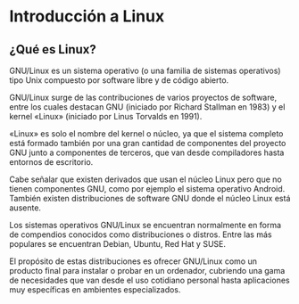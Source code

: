 # Introducción a Linux

## ¿Qué es Linux?

GNU/Linux es un sistema operativo (o una familia
de sistemas operativos) tipo Unix compuesto por 
software libre y de código abierto. 

GNU/Linux surge de las contribuciones de varios proyectos 
de software, entre los cuales destacan GNU
(iniciado por Richard Stallman en 1983) y el 
kernel «Linux» (iniciado por Linus Torvalds 
en 1991).

«Linux» es solo el nombre del kernel o 
núcleo, ya que el sistema completo está 
formado también por una gran cantidad de 
componentes del proyecto GNU junto a componentes 
de terceros, que van desde compiladores 
hasta entornos de escritorio.

​Cabe señalar que existen derivados que usan el 
núcleo Linux pero que no tienen componentes 
GNU, como por ejemplo el sistema operativo Android.
También existen distribuciones de software GNU
donde el núcleo Linux está ausente.
 
Los sistemas operativos GNU/Linux se encuentran 
normalmente en forma de compendios conocidos como 
distribuciones o distros. Entre las más populares 
se encuentran Debian, Ubuntu, Red Hat y SUSE. 

El propósito de estas distribuciones es 
ofrecer GNU/Linux como un producto final para 
instalar o probar en un ordenador, cubriendo 
una gama de necesidades que van desde el uso 
cotidiano personal hasta aplicaciones muy 
específicas en ambientes especializados.
